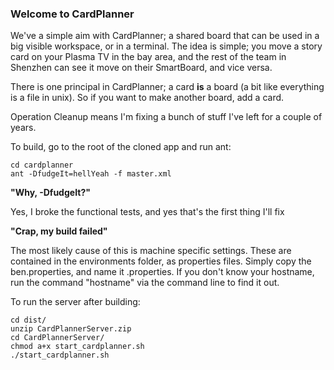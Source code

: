 ### Welcome to CardPlanner ###

We've a simple aim with CardPlanner; a shared board that can be used in a big visible workspace, or in a terminal.  The idea is simple; you move a story card on your Plasma TV in the bay area, and the rest of the team in Shenzhen can see it move on their SmartBoard, and vice versa.


There is one principal in CardPlanner; a card __is__ a board (a bit like everything is a file in unix).  So if you want to make another board, add a card.

Operation Cleanup means I'm fixing a bunch of stuff I've left for a couple of years.

To build, go to the root of the cloned app and run ant:

```
cd cardplanner
ant -DfudgeIt=hellYeah -f master.xml
```

__"Why, -DfudgeIt?"__

Yes, I broke the functional tests, and yes that's the first thing I'll fix


__"Crap, my build failed"__

The most likely cause of this is machine specific settings.  These are contained in the environments folder, as properties files.
Simply copy the ben.properties, and name it <hostname>.properties.
If you don't know your hostname, run the command "hostname" via the command line to find it out.


To run the server after building:

```
cd dist/
unzip CardPlannerServer.zip
cd CardPlannerServer/
chmod a+x start_cardplanner.sh
./start_cardplanner.sh
```

